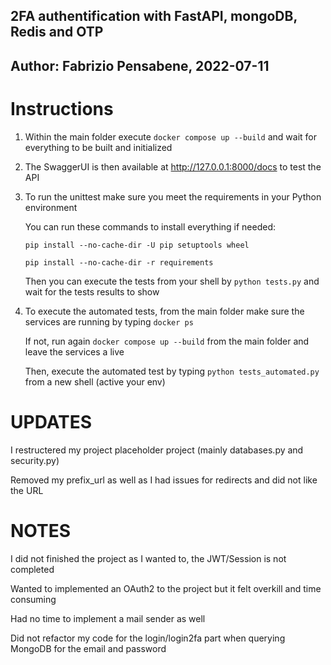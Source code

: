 ## 2FA authentification with FastAPI, mongoDB, Redis and OTP
## Author: Fabrizio Pensabene, 2022-07-11


# Instructions

1. Within the main folder execute ```docker compose up --build``` and wait for everything to be built and initialized

2. The SwaggerUI is then available at http://127.0.0.1:8000/docs to test the API

3. To run the unittest make sure you meet the requirements in your Python environment

   You can run these commands to install everything if needed:

   ```pip install --no-cache-dir -U pip setuptools wheel```

   ```pip install --no-cache-dir -r requirements```

   Then you can execute the tests from your shell by ```python tests.py``` and wait for the tests results to show

4. To execute the automated tests, from the main folder make sure the services are running by typing ```docker ps```

   If not, run again ```docker compose up --build``` from the main folder and leave the services a live

   Then, execute the automated test by typing ```python tests_automated.py``` from a new shell (active your env)

# UPDATES

   I restructered my project placeholder project (mainly databases.py and security.py)

   Removed my prefix_url as well as I had issues for redirects and did not like the URL

# NOTES

   I did not finished the project as I wanted to, the JWT/Session is not completed

   Wanted to implemented an OAuth2 to the project but it felt overkill and time consuming

   Had no time to implement a mail sender as well

   Did not refactor my code for the login/login2fa part when querying MongoDB
   for the email and password
